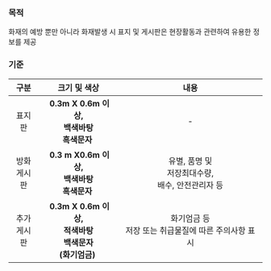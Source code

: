 ### 목적
화재의 예방 뿐만 아니라 화재발생 시 표지 및 게시판은 현장활동과 관련하여 유용한 정보를 제공

### 기준
| 구분 | 크기 및 색상 | 내용 |
|:-------:|:--------------------------:|:---------------------------:|
| 표지판   | &nbsp;**0.3m X 0.6m 이상,<br> 백색바탕<br> 흑색문자**&nbsp; | - |
| 방화<br>게시판   | &nbsp;**0.3 m X0.6m 이상,<br> 백색바탕<br> 흑색문자**&nbsp; | 유별, 품명 및<br> 저장최대수량,<br> 배수, 안전관리자 등 |
| 추가<Br>게시판 | &nbsp;**0.3m X 0.6m 이상,<br>적색바탕<br> 백색문자<br>(화기엄금)**&nbsp; | 화기엄금 등<Br> 저장 또는 취급물질에 따른 주의사항 표시 |
